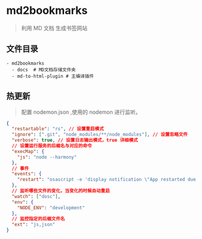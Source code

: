 # md2bookmarks

> 利用 MD 文档 生成书签网站

## 文件目录

```
- md2bookmarks
  - docs  # MD文档存储文件夹
  - md-to-html-plugin # 主编译插件

```

## 热更新

> 配置 nodemon.json ,使用的 nodemon 进行监听。

```json
{
  "restartable": "rs", // 设置重启模式
  "ignore": [".git", "node_modules/**/node_modules"], // 设置忽略文件
  "verbose": true, // 设置日志输出模式，true 详细模式
  // 设置运行服务的后缀名与对应的命令
  "execMap": {
    "js": "node --harmony"
  },
  // 事件
  "events": {
    "restart": "osascript -e 'display notification \"App restarted due to:\n'$FILENAME'\" with title \"nodemon\"'"
  },
  // 监听哪些文件的变化，当变化的时候自动重启
  "watch": ["dosc"],
  "env": {
    "NODE_ENV": "development"
  },
  // 监控指定的后缀文件名
  "ext": "js,json"
}
```
